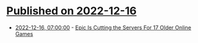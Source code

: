 # [Published on 2022-12-16](index.md)

* [2022-12-16, 07:00:00](https://games.slashdot.org/story/22/12/16/0444220/epic-is-cutting-the-servers-for-17-older-online-games?utm_source=rss1.0mainlinkanon&utm_medium=feed) - [Epic Is Cutting the Servers For 17 Older Online Games](https://games.slashdot.org/story/22/12/16/0444220/epic-is-cutting-the-servers-for-17-older-online-games?utm_source=rss1.0mainlinkanon&utm_medium=feed)
